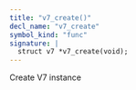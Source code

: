 ```yaml
---
title: "v7_create()"
decl_name: "v7_create"
symbol_kind: "func"
signature: |
  struct v7 *v7_create(void);
---
```


Create V7 instance 

